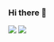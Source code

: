 ### Hi there 👋

[![](https://img.shields.io/badge/day%20📅-9-blue)](https://adventofcode.com/)
[![](https://img.shields.io/badge/stars%20⭐-14-yellow)](https://adventofcode.com/)
